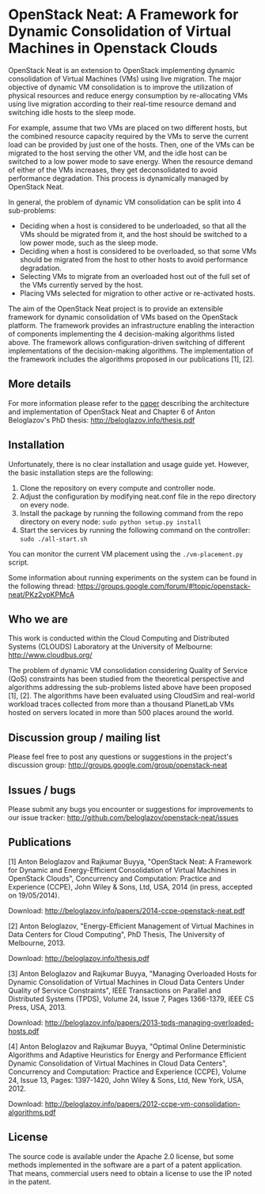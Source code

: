 # OpenStack Neat: A Framework for Dynamic Consolidation of Virtual Machines in Openstack Clouds

OpenStack Neat is an extension to OpenStack implementing dynamic consolidation
of Virtual Machines (VMs) using live migration. The major objective of dynamic
VM consolidation is to improve the utilization of physical resources and reduce
energy consumption by re-allocating VMs using live migration according to their
real-time resource demand and switching idle hosts to the sleep mode.

For example, assume that two VMs are placed on two different hosts, but the
combined resource capacity required by the VMs to serve the current load can be
provided by just one of the hosts. Then, one of the VMs can be migrated to the
host serving the other VM, and the idle host can be switched to a low power mode
to save energy. When the resource demand of either of the VMs increases, they
get deconsolidated to avoid performance degradation. This process is dynamically
managed by OpenStack Neat.

In general, the problem of dynamic VM consolidation can be split into 4
sub-problems:

- Deciding when a host is considered to be underloaded, so that all the VMs
  should be migrated from it, and the host should be switched to a low power
  mode, such as the sleep mode.
- Deciding when a host is considered to be overloaded, so that some VMs should
  be migrated from the host to other hosts to avoid performance degradation.
- Selecting VMs to migrate from an overloaded host out of the full set of the
  VMs currently served by the host.
- Placing VMs selected for migration to other active or re-activated hosts.

The aim of the OpenStack Neat project is to provide an extensible framework for
dynamic consolidation of VMs based on the OpenStack platform. The framework
provides an infrastructure enabling the interaction of components implementing
the 4 decision-making algorithms listed above. The framework allows
configuration-driven switching of different implementations of the
decision-making algorithms. The implementation of the framework includes the
algorithms proposed in our publications [1], [2].


## More details

For more information please refer to the
[paper](http://beloglazov.info/papers/2014-ccpe-openstack-neat.pdf) describing
the architecture and implementation of OpenStack Neat and Chapter 6 of Anton
Beloglazov's PhD thesis: http://beloglazov.info/thesis.pdf


## Installation

Unfortunately, there is no clear installation and usage guide yet. However, the
basic installation steps are the following:

1. Clone the repository on every compute and controller node.
2. Adjust the configuration by modifying neat.conf file in the repo directory on
   every node.
3. Install the package by running the following command from the repo directory
   on every node: `sudo python setup.py install`
4. Start the services by running the following command on the controller: `sudo
   ./all-start.sh`

You can monitor the current VM placement using the `./vm-placement.py` script.

Some information about running experiments on the system can be found in the
following thread:
https://groups.google.com/forum/#!topic/openstack-neat/PKz2vpKPMcA


## Who we are

This work is conducted within the Cloud Computing and Distributed Systems
(CLOUDS) Laboratory at the University of Melbourne: http://www.cloudbus.org/

The problem of dynamic VM consolidation considering Quality of Service (QoS)
constraints has been studied from the theoretical perspective and algorithms
addressing the sub-problems listed above have been proposed [1], [2]. The
algorithms have been evaluated using CloudSim and real-world workload traces
collected from more than a thousand PlanetLab VMs hosted on servers located in
more than 500 places around the world.


## Discussion group / mailing list

Please feel free to post any questions or suggestions in the project's
discussion group: http://groups.google.com/group/openstack-neat


## Issues / bugs

Please submit any bugs you encounter or suggestions for improvements to our
issue tracker: http://github.com/beloglazov/openstack-neat/issues


## Publications

[1] Anton Beloglazov and Rajkumar Buyya, "OpenStack Neat: A Framework for
Dynamic and Energy-Efficient Consolidation of Virtual Machines in OpenStack
Clouds", Concurrency and Computation: Practice and Experience (CCPE), John Wiley
& Sons, Ltd, USA, 2014 (in press, accepted on 19/05/2014).

Download: http://beloglazov.info/papers/2014-ccpe-openstack-neat.pdf

[2] Anton Beloglazov, "Energy-Efficient Management of Virtual Machines in
Data Centers for Cloud Computing", PhD Thesis, The University of Melbourne,
2013.

Download: http://beloglazov.info/thesis.pdf

[3] Anton Beloglazov and Rajkumar Buyya, "Managing Overloaded Hosts for
Dynamic Consolidation of Virtual Machines in Cloud Data Centers Under Quality of
Service Constraints", IEEE Transactions on Parallel and Distributed Systems
(TPDS), Volume 24, Issue 7, Pages 1366-1379, IEEE CS Press, USA, 2013.

Download: http://beloglazov.info/papers/2013-tpds-managing-overloaded-hosts.pdf

[4] Anton Beloglazov and Rajkumar Buyya, "Optimal Online Deterministic
Algorithms and Adaptive Heuristics for Energy and Performance Efficient Dynamic
Consolidation of Virtual Machines in Cloud Data Centers", Concurrency and
Computation: Practice and Experience (CCPE), Volume 24, Issue 13, Pages:
1397-1420, John Wiley & Sons, Ltd, New York, USA, 2012.

Download: http://beloglazov.info/papers/2012-ccpe-vm-consolidation-algorithms.pdf


## License

The source code is available under the Apache 2.0 license, but some methods
implemented in the software are a part of a patent application. That means,
commercial users need to obtain a license to use the IP noted in the patent.

